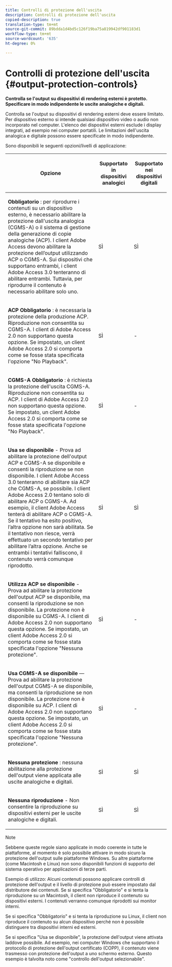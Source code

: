 ```yaml
---
title: Controlli di protezione dell'uscita
description: Controlli di protezione dell'uscita
copied-description: true
translation-type: tm+mt
source-git-commit: 89bdda1d4bd5c126f19ba75a819942df901183d1
workflow-type: tm+mt
source-wordcount: '635'
ht-degree: 0%

---
```



# Controlli di protezione dell&#39;uscita {#output-protection-controls}

**Controlla se l&#39;output su dispositivi di rendering esterni è protetto. Specificare in modo indipendente le uscite analogiche e digitali.**

Controlla se l&#39;output su dispositivi di rendering esterni deve essere limitato. Per dispositivo esterno si intende qualsiasi dispositivo video o audio non incorporato nel computer. L&#39;elenco dei dispositivi esterni esclude i display integrati, ad esempio nei computer portatili. Le limitazioni dell&#39;uscita analogica e digitale possono essere specificate in modo indipendente.

Sono disponibili le seguenti opzioni/livelli di applicazione:

<table frame="all" colsep="0" rowsep="1" id="adobetable_fvw_5fx_n4"> 
 <thead class="- topic/thead "> 
  <tr rowsep="1" class="- topic/row "> 
   <th colname="1" class="- topic/entry entry"> <p class="- topic/p ">Opzione </p> </th> 
   <th colname="2" class="- topic/entry entry"> <p class="- topic/p ">Supportato in dispositivi analogici </p> </th> 
   <th colname="3" class="- topic/entry entry"> <p class="- topic/p ">Supportato nei dispositivi digitali </p> </th> 
  </tr> 
 </thead>
 <tbody class="- topic/tbody "> 
  <tr rowsep="1" class="- topic/row "> 
   <td colname="1" class="- topic/entry "> <p class="- topic/p "><b class="+ topic/ph hi-d/b ">Obbligatorio</b> : per riprodurre i contenuti su un dispositivo esterno, è necessario abilitare la protezione dall'uscita analogica (CGMS-A) o il sistema di gestione della generazione di copie analogiche (ACP). I client Adobe Access devono abilitare la protezione dell’output utilizzando ACP o CGMS-A. Sui dispositivi che supportano entrambi, i client Adobe Access 3.0 tenteranno di abilitare entrambi. Tuttavia, per riprodurre il contenuto è necessario abilitare solo uno. </p> </td> 
   <td colname="2" class="- topic/entry "> <p class="- topic/p ">SÌ </p> </td> 
   <td colname="3" class="- topic/entry "> <p class="- topic/p ">SÌ </p> </td> 
  </tr> 
  <tr rowsep="1" class="- topic/row "> 
   <td colname="1" class="- topic/entry "> <p class="- topic/p "><b class="+ topic/ph hi-d/b ">ACP Obbligatorio</b> : è necessaria la protezione della produzione ACP. Riproduzione non consentita su CGMS-A. I client di Adobe Access 2.0 non supportano questa opzione. Se impostato, un client Adobe Access 2.0 si comporta come se fosse stata specificata l'opzione "No Playback". </p> </td> 
   <td colname="2" class="- topic/entry "> <p class="- topic/p ">SÌ </p> </td> 
   <td colname="3" class="- topic/entry "> <p class="- topic/p ">- </p> </td> 
  </tr> 
  <tr rowsep="1" class="- topic/row "> 
   <td colname="1" class="- topic/entry "> <p class="- topic/p "><b class="+ topic/ph hi-d/b ">CGMS-A Obbligatorio</b> : è richiesta la protezione dell'uscita CGMS-A. Riproduzione non consentita su ACP. I client di Adobe Access 2.0 non supportano questa opzione. Se impostato, un client Adobe Access 2.0 si comporta come se fosse stata specificata l'opzione "No Playback". </p> </td> 
   <td colname="2" class="- topic/entry "> <p class="- topic/p ">SÌ </p> </td> 
   <td colname="3" class="- topic/entry "> <p class="- topic/p ">- </p> </td> 
  </tr> 
  <tr rowsep="1" class="- topic/row "> 
   <td colname="1" class="- topic/entry "> <p class="- topic/p "><b class="+ topic/ph hi-d/b ">Usa se disponibile</b>  - Prova ad abilitare la protezione dell'output ACP e CGMS-A se disponibile e consenti la riproduzione se non disponibile. I client Adobe Access 3.0 tenteranno di abilitare sia ACP che CGMS-A, se possibile. I client Adobe Access 2.0 tentano solo di abilitare ACP o CGMS-A. Ad esempio, il client Adobe Access tenterà di abilitare ACP o CGMS-A. Se il tentativo ha esito positivo, l’altra opzione non sarà abilitata. Se il tentativo non riesce, verrà effettuato un secondo tentativo per abilitare l’altra opzione. Anche se entrambi i tentativi falliscono, il contenuto verrà comunque riprodotto. </p> </td> 
   <td colname="2" class="- topic/entry "> <p class="- topic/p ">SÌ </p> </td> 
   <td colname="3" class="- topic/entry "> <p class="- topic/p ">SÌ </p> </td> 
  </tr> 
  <tr rowsep="1" class="- topic/row "> 
   <td colname="1" class="- topic/entry "> <p class="- topic/p "><b class="+ topic/ph hi-d/b ">Utilizza ACP se disponibile</b>  - Prova ad abilitare la protezione dell'output ACP se disponibile, ma consenti la riproduzione se non disponibile. La protezione non è disponibile su CGMS-A. I client di Adobe Access 2.0 non supportano questa opzione. Se impostato, un client Adobe Access 2.0 si comporta come se fosse stata specificata l'opzione "Nessuna protezione". </p> </td> 
   <td colname="2" class="- topic/entry "> <p class="- topic/p ">SÌ </p> </td> 
   <td colname="3" class="- topic/entry "> <p class="- topic/p ">- </p> </td> 
  </tr> 
  <tr rowsep="1" class="- topic/row "> 
   <td colname="1" class="- topic/entry "> <p class="- topic/p "><b class="+ topic/ph hi-d/b ">Usa CGMS-A se disponibile  </b>— Prova ad abilitare la protezione dell'output CGMS-A se disponibile, ma consenti la riproduzione se non disponibile. La protezione non è disponibile su ACP. I client di Adobe Access 2.0 non supportano questa opzione. Se impostato, un client Adobe Access 2.0 si comporta come se fosse stata specificata l'opzione "Nessuna protezione". </p> </td> 
   <td colname="2" class="- topic/entry "> <p class="- topic/p ">SÌ </p> </td> 
   <td colname="3" class="- topic/entry "> <p class="- topic/p ">- </p> </td> 
  </tr> 
  <tr rowsep="1" class="- topic/row "> 
   <td colname="1" class="- topic/entry "> <p class="- topic/p "><b class="+ topic/ph hi-d/b ">Nessuna protezione</b> : nessuna abilitazione alla protezione dell'output viene applicata alle uscite analogiche e digitali. </p> </td> 
   <td colname="2" class="- topic/entry "> <p class="- topic/p ">SÌ </p> </td> 
   <td colname="3" class="- topic/entry "> <p class="- topic/p ">SÌ </p> </td> 
  </tr> 
  <tr rowsep="0" class="- topic/row "> 
   <td colname="1" class="- topic/entry "> <p class="- topic/p "><b class="+ topic/ph hi-d/b ">Nessuna riproduzione</b>  - Non consentire la riproduzione su dispositivi esterni per le uscite analogiche e digitali. </p> </td> 
   <td colname="2" class="- topic/entry "> <p class="- topic/p ">SÌ </p> </td> 
   <td colname="3" class="- topic/entry "> <p class="- topic/p ">SÌ </p> </td> 
  </tr> 
 </tbody> 
</table>

>[!NOTE]
>
>Sebbene queste regole siano applicate in modo coerente in tutte le piattaforme, al momento è solo possibile attivare in modo sicuro la protezione dell&#39;output sulle piattaforme Windows. Su altre piattaforme (come Macintosh e Linux) non sono disponibili funzioni di supporto del sistema operativo per applicazioni di terze parti.

Esempio di utilizzo: Alcuni contenuti possono applicare controlli di protezione dell&#39;output e il livello di protezione può essere impostato dal distributore dei contenuti. Se si specifica &quot;Obbligatorio&quot; e si tenta la riproduzione su un Macintosh, il client non riproduce il contenuto su dispositivi esterni. I contenuti verranno comunque riprodotti sui monitor interni.

Se si specifica &quot;Obbligatorio&quot; e si tenta la riproduzione su Linux, il client non riproduce il contenuto su alcun dispositivo perché non è possibile distinguere tra dispositivi interni ed esterni.

Se si specifica &quot;Usa se disponibile&quot;, la protezione dell&#39;output viene attivata laddove possibile. Ad esempio, nei computer Windows che supportano il protocollo di protezione dell&#39;output certificato (COPP), il contenuto viene trasmesso con protezione dell&#39;output a uno schermo esterno. Questo esempio è talvolta noto come &quot;controllo dell&#39;output selezionabile&quot;.
